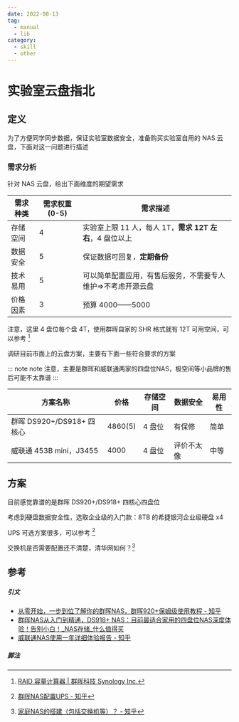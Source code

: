 ```yaml
---
date: 2022-08-13
tag:
  - manual
  - lib
category:
  - skill
  - other
---
```


# 实验室云盘指北

## 定义

为了方便同学同步数据，保证实验室数据安全，准备购买实验室自用的 NAS 云盘，下面对这一问题进行描述

### 需求分析

针对 NAS 云盘，给出下面维度的期望需求

| 需求种类 | 需求权重 (0-5) | 需求描述                                     |
| -------- | -------------- | -------------------------------------------- |
| 存储空间 | 4              | 实验室上限 11 人，每人 1T，**需求 12T 左右**，4 盘位以上 |
| 数据安全 | 5              | 保证数据可回复，**定期备份**                 |
| 技术易用 | 5              | 可以简单配置应用，有售后服务，不需要专人维护=>不考虑开源云盘             |
| 价格因素 | 3              | 预算 4000——5000                              |

注意，这里 4 盘位每个盘 4T，使用群晖自家的 SHR 格式就有 12T 可用空间，可以参考 [^1]

调研目前市面上的云盘方案，主要有下面一些符合要求的方案

::: note note
注意，主要是群晖和威联通两家的四盘位NAS，极空间等小品牌的售后可能不太靠谱
:::


| 方案名称                  | 价格    | 存储空间 | 数据安全   | 易用性 |
| ------------------------- | ------- | -------- | ---------- | ------ |
| 群晖 DS920+/DS918+ 四核心 | 4860(5) | 4 盘位   | 有保修     | 简单   |
| 威联通 453B mini，J3455   | 4000    | 4 盘位   | 评价不太像 | 中等   |

## 方案

目前感觉靠谱的是群晖 DS920+/DS918+ 四核心四盘位

考虑到硬盘数据安全性，选取企业级的入门款：8TB 的希捷银河企业级硬盘 x4

UPS 可选方案很多，可以参考 [^2]

交换机是否需要配置还不清楚，清华网如何？[^3]
## 参考

##### 引文

- [从零开始，一步到位了解你的群晖NAS，群晖920+保姆级使用教程 - 知乎](https://zhuanlan.zhihu.com/p/311620114)
- [群晖NAS从入门到精通，DS918+ NAS：目前最适合家用的四盘位NAS深度体验！告别小白！_NAS存储_什么值得买](https://post.smzdm.com/p/andlnv9v/)
- [威联通NAS使用一年详细体验报告 - 知乎](https://zhuanlan.zhihu.com/p/457885636)
##### 脚注

[^1]: [RAID 容量计算器 | 群晖科技 Synology Inc.](https://www.synology.cn/zh-cn/support/RAID_calculator?hdds=4%20TB|4%20TB|4%20TB|4%20TB)
[^2]: [群晖NAS配置UPS - 知乎](https://zhuanlan.zhihu.com/p/370200916)
[^3]: [家庭NAS的搭建（包括交换机等）？ - 知乎](https://www.zhihu.com/question/40359942)
